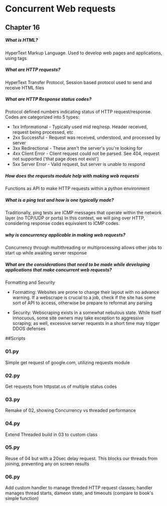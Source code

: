 # Concurrent Web requests

## Chapter 16
##### What is HTML?
HyperText Markup Language. Used to develop web pages and applications, using tags 

##### What are HTTP requests?
HyperText Transfer Protocol, Session based protocol used to send and receive HTML files

##### What are HTTP Response status codes?
Protocol defined numbers indicating status of HTTP request/response. Codes are categorized into 5 types:
 - 1xx Informational - Typically used mid req/resp. Header received, request being processed, etc
 - 2xx Successful - Request was received, understood, and processed by server
 - 3xx Redirectional - These aren't the server's you're looking for
 - 4xx Client Error - Client request could not be parsed. See 404, request not supported ('that page does not exist')
 - 5xx Server Error - Valid request, but server is unable to respond 

##### How does the requests module help with making web requests
Functions as API to make HTTP requests within a python environment

##### What is a ping test and how is one typically made?
Traditionally, ping tests are ICMP messages that operate within the network layer (no TCP/UDP or ports)
In this context, we will ping over HTTP, considering response codes equivalent to ICMP codes. 

##### why is concurrency applicable in making web requests?
Concurrency through multithreading or multiprocessing allows other jobs to start up while awaiting server response

##### What are the considerations that need to be made while developing applications that make concurrent web requests?
Formatting and Security

 - Formatting: Websites are prone to change their layout with no advance warning. If a webscrape is crucial to a job, 
 check if the site has some sort of API to access, otherwise be prepare to reformat any parsing

 - Security: Webscraping exists in a somewhat nebulous state. While itself innocuous, some site owners may take exception to 
aggressive scraping; as well, excessive server requests in a short time may trigger DDOS defenses 

##Scripts
### 01.py
Simple get request of google.com, utilizing requests module

### 02.py
Get requests from httpstat.us of multiple status codes

### 03.py
Remake of 02, showing Concurrency vs threaded performance 

### 04.py
Extend Threaded build in 03 to custom class

### 05.py
Reuse of 04 but with a 20sec delay request. This blocks our threads from joining, preventing any on screen results

### 06.py
Add custom handler to manage threded HTTP request classes; handler manages thread starts, dameon state, and timeouts 
(compare to book's simple function)
